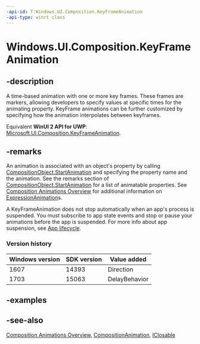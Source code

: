 ```yaml
---
-api-id: T:Windows.UI.Composition.KeyFrameAnimation
-api-type: winrt class
---
```


<!-- Class syntax.
public class KeyFrameAnimation : Windows.UI.Composition.CompositionAnimation, Windows.UI.Composition.IKeyFrameAnimation, Windows.UI.Composition.IKeyFrameAnimation2, Windows.UI.Composition.IKeyFrameAnimation3
-->

# Windows.UI.Composition.KeyFrameAnimation

## -description
A time-based animation with one or more key frames. These frames are markers, allowing developers to specify values at specific times for the animating property. KeyFrame animations can be further customized by specifying how the animation interpolates between keyframes.

Equivalent **WinUI 2 API for UWP**: [Microsoft.UI.Composition.KeyFrameAnimation](/windows/winui/api/microsoft.ui.composition.keyframeanimation).

## -remarks

An animation is associated with an object's property by calling [CompositionObject.StartAnimation](compositionobject_startanimation_709050842.md) and specifying the property name and the animation. See the remarks section of [CompositionObject.StartAnimation](compositionobject_startanimation_709050842.md) for a list of animatable properties. See [Composition Animations Overview](/windows/uwp/composition/composition-animation) for additional information on [ExpressionAnimation](expressionanimation.md)s.

A KeyFrameAnimation does not stop automatically when an app's process is suspended. You must subscribe to app state events and stop or pause your animations before the app is suspended. For more info about app suspension, see [App lifecycle](/windows/uwp/launch-resume/app-lifecycle).

### Version history

| Windows version | SDK version | Value added |
| -- | -- | -- |
| 1607 | 14393 | Direction |
| 1703 | 15063 | DelayBehavior |

## -examples

## -see-also
[Composition Animations Overview](/windows/uwp/composition/composition-animation), [CompositionAnimation](compositionanimation.md), [IClosable](../windows.foundation/iclosable.md)
